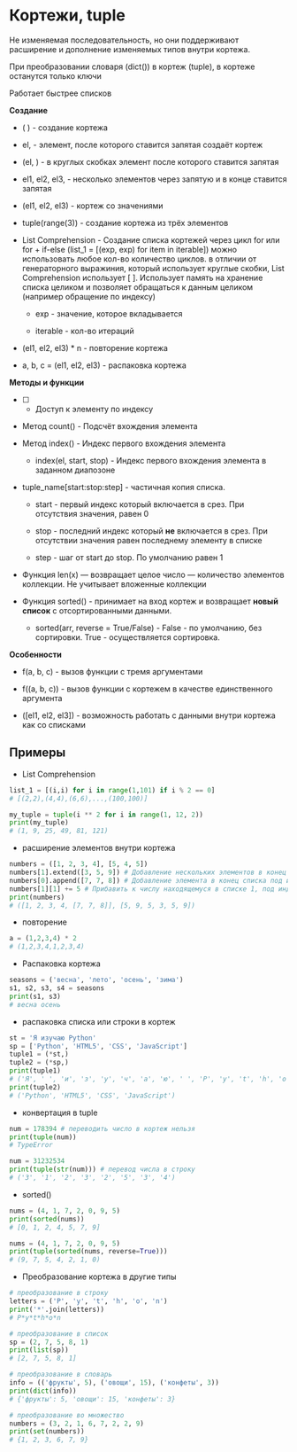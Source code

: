 # Кортежи, tuple

Не изменяемая последовательность, но они поддерживают расширение и дополнение изменяемых типов внутри кортежа.

При преобразовании словаря (dict()) в кортеж (tuple), в кортеже останутся только ключи

Работает быстрее списков

**Создание**

- ( ) - создание кортежа

- el, - элемент, после которого ставится запятая создаёт кортеж

- (el, ) - в круглых скобках элемент после которого ставится запятая

- el1, el2, el3, - несколько элементов через запятую и в конце ставится запятая

- (el1, el2, el3) - кортеж со значениями

- tuple(range(3)) - создание кортежа из трёх элементов

- List Comprehension - Создание списка кортежей через цикл for или for + if-else (list_1 = [(exp, exp) for item in iterable]) можно использовать любое кол-во количество циклов. в отличии от генераторного выражиния, который использует круглые скобки, List Comprehension использует [ ]. Использует память на хранение списка целиком и позволяет обращаться к данным целиком (например обращение по индексу)

  - exp - значение, которое вкладывается

  - iterable - кол-во итераций

- (el1, el2, el3) * n - повторение кортежа

- a, b, c = (el1, el2, el3) - распаковка кортежа

**Методы и функции**

- [ ] - Доступ к элементу по индексу

- Метод count() - Подсчёт вхождения элемента

- Метод index() - Индекс первого вхождения элемента

  - index(el, start, stop) - Индекс первого вхождения элемента в заданном диапозоне

- tuple_name[start:stop:step] - частичная копия списка.

  - start - первый индекс который включается в срез. При отсутствия значения, равен 0

  - stop - последний индекс который **не** включается в срез. При отсутствии значения равен последнему элементу в списке

  - step - шаг от start до stop. По умолчанию равен 1

- Функция len(x) — возвращает целое число — количество элементов коллекции. Не учитывает вложенные коллекции

- Функция sorted() - принимает на вход кортеж и возвращает **новый список** с отсортированными данными.

  - sorted(arr, reverse = True/False) - False - по умолчанию, без сортировки. True - осуществляется сортировка.

**Особенности**

- f(a, b, c) - вызов функции с тремя аргументами

- f((a, b, c)) - вызов функции с кортежем в качестве единственного аргумента

- ([el1, el2, el3]) - возможность работать с данными внутри кортежа как со списками

## Примеры

- List Comprehension

```py
list_1 = [(i,i) for i in range(1,101) if i % 2 == 0]
# [(2,2),(4,4),(6,6),...,(100,100)]

my_tuple = tuple(i ** 2 for i in range(1, 12, 2))
print(my_tuple)
# (1, 9, 25, 49, 81, 121)
```

- расширение элементов внутри кортежа

```py
numbers = ([1, 2, 3, 4], [5, 4, 5])
numbers[1].extend([3, 5, 9]) # Добавление нескольких элементов в конец списка под индексом 1
numbers[0].append([7, 7, 8]) # Добавление элемента в конец списка под индексом 0
numbers[1][1] += 5 # Прибавить к числу находящемуся в списке 1, под индексом 1, число 5
print(numbers)
# ([1, 2, 3, 4, [7, 7, 8]], [5, 9, 5, 3, 5, 9])
```

- повторение

```py
a = (1,2,3,4) * 2
# (1,2,3,4,1,2,3,4)
```

- Распаковка кортежа

```py
seasons = ('весна', 'лето', 'осень', 'зима')
s1, s2, s3, s4 = seasons
print(s1, s3)
# весна осень
```

- распаковка списка или строки в кортеж

```py
st = 'Я изучаю Python'
sp = ['Python', 'HTML5', 'CSS', 'JavaScript']
tuple1 = (*st,)
tuple2 = (*sp,)
print(tuple1)
# ('Я', ' ', 'и', 'з', 'у', 'ч', 'а', 'ю', ' ', 'P', 'y', 't', 'h', 'o', 'n')
print(tuple2)
# ('Python', 'HTML5', 'CSS', 'JavaScript')
```

- конвертация в tuple

```py
num = 178394 # переводить число в кортеж нельзя
print(tuple(num))
# TypeError

num = 31232534
print(tuple(str(num))) # перевод числа в строку
# ('3', '1', '2', '3', '2', '5', '3', '4')
```

- sorted()

```py
nums = (4, 1, 7, 2, 0, 9, 5)
print(sorted(nums))
# [0, 1, 2, 4, 5, 7, 9]

nums = (4, 1, 7, 2, 0, 9, 5)
print(tuple(sorted(nums, reverse=True)))
# (9, 7, 5, 4, 2, 1, 0)
```

- Преобразование кортежа в другие типы

```py
# преобразование в строку
letters = ('P', 'y', 't', 'h', 'o', 'n')
print('*'.join(letters))
# P*y*t*h*o*n

# преобразование в список
sp = (2, 7, 5, 8, 1)
print(list(sp))
# [2, 7, 5, 8, 1]

# преобразование в словарь
info = (('фрукты', 5), ('овощи', 15), ('конфеты', 3))
print(dict(info))
# {'фрукты': 5, 'овощи': 15, 'конфеты': 3}

# преобразование во множество
numbers = (3, 2, 1, 6, 7, 2, 2, 9)
print(set(numbers))
# {1, 2, 3, 6, 7, 9}
```

